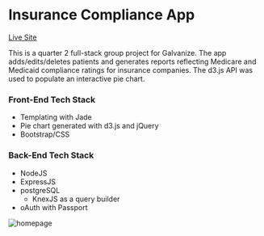 Insurance Compliance App
========================

[Live Site](https://snp-omt.herokuapp.com/)

This is a quarter 2 full-stack group project for Galvanize.  The app adds/edits/deletes patients and generates reports reflecting Medicare and Medicaid compliance ratings for insurance companies. The d3.js API was used to populate an interactive pie chart.

### Front-End Tech Stack  
+ Templating with Jade
+ Pie chart generated with d3.js and jQuery
+ Bootstrap/CSS

### Back-End Tech Stack
+ NodeJS
+ ExpressJS
+ postgreSQL
  + KnexJS as a query builder
+ oAuth with Passport

![homepage](https://github.com/AlexVotry/InsApp/master/public/images/homepage.png "Home page")
